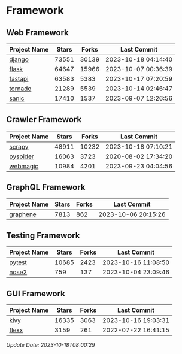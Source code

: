 # Framework

## Web Framework
| Project Name | Stars | Forks | Last Commit |
| ------------ | ----- | ----- | ----------- |
| [django](https://github.com/django/django) | 73551 | 30139 | 2023-10-18 04:14:40 |
| [flask](https://github.com/pallets/flask) | 64647 | 15966 | 2023-10-07 00:36:39 |
| [fastapi](https://github.com/tiangolo/fastapi) | 63583 | 5383 | 2023-10-17 07:20:59 |
| [tornado](https://github.com/tornadoweb/tornado) | 21289 | 5539 | 2023-10-14 02:46:47 |
| [sanic](https://github.com/sanic-org/sanic) | 17410 | 1537 | 2023-09-07 12:26:56 |

## Crawler Framework
| Project Name | Stars | Forks | Last Commit |
| ------------ | ----- | ----- | ----------- |
| [scrapy](https://github.com/scrapy/scrapy) | 48911 | 10232 | 2023-10-18 07:10:21 |
| [pyspider](https://github.com/binux/pyspider) | 16063 | 3723 | 2020-08-02 17:34:20 |
| [webmagic](https://github.com/code4craft/webmagic) | 10984 | 4201 | 2023-09-23 04:04:56 |

## GraphQL Framework
| Project Name | Stars | Forks | Last Commit |
| ------------ | ----- | ----- | ----------- |
| [graphene](https://github.com/graphql-python/graphene) | 7813 | 862 | 2023-10-06 20:15:26 |

## Testing Framework
| Project Name | Stars | Forks | Last Commit |
| ------------ | ----- | ----- | ----------- |
| [pytest](https://github.com/pytest-dev/pytest) | 10685 | 2423 | 2023-10-16 11:08:50 |
| [nose2](https://github.com/nose-devs/nose2) | 759 | 137 | 2023-10-04 23:09:46 |

## GUI Framework
| Project Name | Stars | Forks | Last Commit |
| ------------ | ----- | ----- | ----------- |
| [kivy](https://github.com/kivy/kivy) | 16335 | 3063 | 2023-10-16 19:03:31 |
| [flexx](https://github.com/flexxui/flexx) | 3159 | 261 | 2022-07-22 16:41:15 |

*Update Date: 2023-10-18T08:00:29*